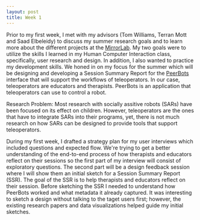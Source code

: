 ```yaml
---
layout: post
title: Week 1
---
```


Prior to my first week, I met with my advisors (Tom Williams, Terran Mott and Saad Elbeleidy) to discuss my summer research goals and to learn more about the different projects at the [MirrorLab](https://mirrorlab.mines.edu/). My two goals were to utilize the skills I learned in my Human Computer Interaction class, specifically, user research and design. In addition, I also wanted to practice my development skills. We honed in on my focus for the summer which will be designing and developing a Session Summary Report for the [PeerBots](https://www.peerbots.org/) interface that will support the workflows of teleoperators. In our case, teleoperators are educators and therapists. PeerBots is an application that teleoperators can use to control a robot. 

Research Problem: Most research with socially assitive robots (SARs) have been focused on its effect on children. However, teleoperators are the ones that have to integrate SARs into their programs, yet, there is not much research on how SARs can be designed to provide tools that support teleoperators. 

During my first week, I drafted a strategy plan for my user interviews which included questions and expected flow. We're trying to get a better understanding of the end-to-end process of how therapists and educators reflect on their sessions so the first part of my interview will consist of exploratory questions. The second part will be a design feedback session where I will show them an initial sketch for a Session Summary Report (SSR). The goal of the SSR is to help therapists and educators reflect on their session. Before sketching the SSR I needed to understand how PeerBots worked and what metadata it already captured. It was interesting to sketch a design without talking to the taget users first; however, the existing research papers and data visualizations helped guide my initial sketches. 
